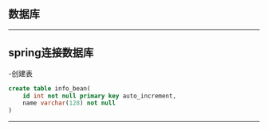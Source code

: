 ## 数据库
----------------------

spring连接数据库
----------------------
-创建表
```sql
create table info_bean(
    id int not null primary key auto_increment,
    name varchar(128) not null
)
```

----------------------